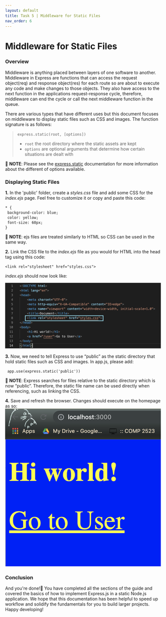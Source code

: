 ```yaml
---
layout: default
title: Task 5 | Middleware for Static Files
nav_order: 6
---
```


# Middleware for Static Files
### Overview
Middleware is anything placed between layers of one software to another. Middleware in Express are functions that can access the request object(req) and response object(res) for each route so are about to execute any code and make changes to those objects. They also have access to the next function in the applications request-response cycle, therefore, middleware can end the cycle or call the next middleware function in the queue. 

There are various types that have different uses but this document focuses on middleware to display static files such as CSS and images. The function signature is as follows:
> `express.static(root, [options])`
> - `root` the root directory where the static assets are kept
> - `options` are optional arguments that determine how certain situations are dealt with

💭 **NOTE**: Please see the [express.static](https://expressjs.com/en/4x/api.html#express.static) documentation for more information about the different of options available.

### Displaying Static Files

**1.** In the 'public' folder, create a *styles.css* file and add some CSS for the *index.ejs* page. Feel free to customize it or copy and paste this code:
```
* {
 background-color: blue;
 color: yellow;
 font-size: 60px;
}
```

💭 **NOTE**: ejs files are treated similarly to HTML so CSS can be used in the same way.

**2.** Link the CSS file to the *index.ejs* file as you would for HTML into the head tag using this code:

```
<link rel="stylesheet" href="styles.css">
```

*index.ejs* should now look like:

![index with css](../assets/images/index_css.png)

**3.** Now, we need to tell Express to use “public” as the static directory that hold static files such as CSS and images. In app.js, please add:
```
 app.use(express.static('public'))
 ```
 
💭 **NOTE**: Express searches for files relative to the static directory which is now “public”. Therefore, the static file name can be used directly when referencing, such as linking the CSS.

**4.** Save and refresh the browser. Changes should execute on the homepage as so:
![homepage css](../assets/images/homepage_css.png)

### Conclusion
And you're done!:rocket: You have completed all the sections of the guide and covered the basics of how to implement Express.js in a static Node.js application. We hope that this documentation has been helpful to speed up workflow and solidify the fundamentals for you to build larger projects. Happy developing!







